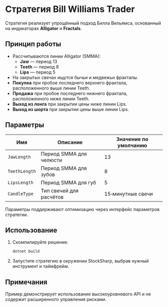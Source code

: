 # Стратегия Bill Williams Trader

Стратегия реализует упрощённый подход Билла Вильямса, основанный на индикаторах **Alligator** и **Fractals**.

## Принцип работы

- Рассчитываются линии Alligator (SMMA):
  - **Jaw** — период 13
  - **Teeth** — период 8
  - **Lips** — период 5
- На закрытых свечах ищутся бычьи и медвежьи фракталы.
- **Покупка** при пробое последнего верхнего фрактала, расположенного выше линии Teeth.
- **Продажа** при пробое последнего нижнего фрактала, расположенного ниже линии Teeth.
- **Выход из лонга** при закрытии цены ниже линии Lips.
- **Выход из шорта** при закрытии цены выше линии Lips.

## Параметры

| Имя | Описание | Значение по умолчанию |
| --- | -------- | --------------------- |
| `JawLength` | Период SMMA для челюсти | 13 |
| `TeethLength` | Период SMMA для зубов | 8 |
| `LipsLength` | Период SMMA для губ | 5 |
| `CandleType` | Тип свечей для расчётов | 15‑минутные свечи |

Параметры поддерживают оптимизацию через интерфейс параметров стратегии.

## Использование

1. Скомпилируйте решение:
   ```bash
   dotnet build
   ```
2. Запустите стратегию в окружении StockSharp, выбрав нужный инструмент и таймфрейм.

## Примечания

Пример демонстрирует использование высокоуровневого API и не содержит расширенного управления рисками.
